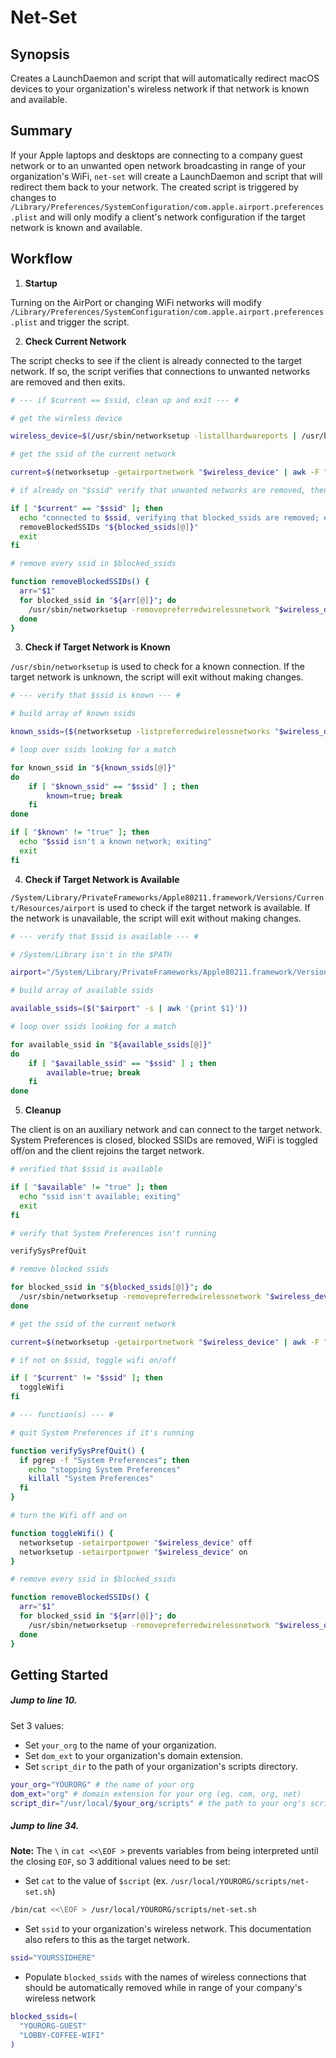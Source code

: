 # Net-Set

## Synopsis

Creates a LaunchDaemon and script that will automatically redirect macOS devices to
your organization's wireless network if that network is known and available.

## Summary

If your Apple laptops and desktops are connecting to a company guest network or to an unwanted open network broadcasting in range of your organization's WiFi, `net-set` will create a LaunchDaemon and script that will redirect them back to your network. The created script is triggered by changes to `/Library/Preferences/SystemConfiguration/com.apple.airport.preferences.plist` and will only modify a client's network configuration if the target network is known and available.

## Workflow

1. **Startup**

Turning on the AirPort or changing WiFi networks will modify `/Library/Preferences/SystemConfiguration/com.apple.airport.preferences.plist` and trigger the script.

2. **Check Current Network**

The script checks to see if the client is already connected to the target
network. If so, the script verifies that connections to unwanted networks are removed and then exits.

```bash
# --- if $current == $ssid, clean up and exit --- #

# get the wireless device

wireless_device=$(/usr/sbin/networksetup -listallhardwareports | /usr/bin/egrep -A2 'Airport|Wi-Fi' | /usr/bin/awk '/Device/ { print $2 }')

# get the ssid of the current network

current=$(networksetup -getairportnetwork "$wireless_device" | awk -F ": " '{print $2}')

# if already on "$ssid" verify that unwanted networks are removed, then exit

if [ "$current" == "$ssid" ]; then
  echo "connected to $ssid, verifying that blocked_ssids are removed; exiting"
  removeBlockedSSIDs "${blocked_ssids[@]}"
  exit
fi
```

```bash
# remove every ssid in $blocked_ssids

function removeBlockedSSIDs() {
  arr="$1"
  for blocked_ssid in "${arr[@]}"; do
    /usr/sbin/networksetup -removepreferredwirelessnetwork "$wireless_device" "$blocked_ssid"
  done 
}
```

3. **Check if Target Network is Known**

`/usr/sbin/networksetup` is used to check for a known connection. If the target network is unknown, the script
will exit without making changes.

```bash
# --- verify that $ssid is known --- #

# build array of known ssids

known_ssids=($(networksetup -listpreferredwirelessnetworks "$wireless_device"))

# loop over ssids looking for a match

for known_ssid in "${known_ssids[@]}"
do
    if [ "$known_ssid" == "$ssid" ] ; then
        known=true; break
    fi
done

if [ "$known" != "true" ]; then
  echo "$ssid isn't a known network; exiting"
  exit
fi
```

4. **Check if Target Network is Available**

`/System/Library/PrivateFrameworks/Apple80211.framework/Versions/Current/Resources/airport` is used to check if the target network is available. If the network is unavailable, the script will exit without making changes.

```bash
# --- verify that $ssid is available --- #

# /System/Library isn't in the $PATH

airport="/System/Library/PrivateFrameworks/Apple80211.framework/Versions/Current/Resources/airport"

# build array of available ssids

available_ssids=($("$airport" -s | awk '{print $1}'))

# loop over ssids looking for a match

for available_ssid in "${available_ssids[@]}"
do
    if [ "$available_ssid" == "$ssid" ] ; then
        available=true; break
    fi
done
```

5. **Cleanup**

The client is on an auxiliary network and can connect to the target network. System
Preferences is closed, blocked SSIDs are removed, WiFi is toggled off/on and the
client rejoins the target network.

```bash
# verified that $ssid is available

if [ "$available" != "true" ]; then
  echo "ssid isn't available; exiting"
  exit
fi

# verify that System Preferences isn't running

verifySysPrefQuit

# remove blocked ssids

for blocked_ssid in "${blocked_ssids[@]}"; do
  /usr/sbin/networksetup -removepreferredwirelessnetwork "$wireless_device" "$blocked_ssid"
done 

# get the ssid of the current network

current=$(networksetup -getairportnetwork "$wireless_device" | awk -F ": " '{print $2}')

# if not on $ssid, toggle wifi on/off

if [ "$current" != "$ssid" ]; then
  toggleWifi
fi
```

```bash
# --- function(s) --- #

# quit System Preferences if it's running

function verifySysPrefQuit() {
  if pgrep -f "System Preferences"; then
    echo "stopping System Preferences"
    killall "System Preferences"
  fi
}

# turn the Wifi off and on

function toggleWifi() {
  networksetup -setairportpower "$wireless_device" off
  networksetup -setairportpower "$wireless_device" on
}

# remove every ssid in $blocked_ssids

function removeBlockedSSIDs() {
  arr="$1"
  for blocked_ssid in "${arr[@]}"; do
    /usr/sbin/networksetup -removepreferredwirelessnetwork "$wireless_device" "$blocked_ssid"
  done 
}

```


## Getting Started

##### Jump to line 10.

Set 3 values:

* Set `your_org` to the name of your organization.
* Set `dom_ext` to your organization's domain extension.
* Set `script_dir` to the path of your organization's scripts directory.

```bash
your_org="YOURORG" # the name of your org
dom_ext="org" # domain extension for your org (eg. com, org, net)
script_dir="/usr/local/$your_org/scripts" # the path to your org's scripts directory
```

##### Jump to line 34. 

**Note:** The `\` in `cat <<\EOF >` prevents variables from being interpreted until the closing `EOF`, so 3 additional values need to be set:

* Set `cat` to the value of `$script` (ex. `/usr/local/YOURORG/scripts/net-set.sh`)

```bash
/bin/cat <<\EOF > /usr/local/YOURORG/scripts/net-set.sh
```

* Set `ssid` to your organization's wireless network. This documentation also refers to
  this as the target network.

```bash
ssid="YOURSSIDHERE"
```

* Populate `blocked_ssids` with the names of wireless connections that should be
  automatically removed while in range of your company's wireless network

```bash
blocked_ssids=(
  "YOURORG-GUEST"
  "LOBBY-COFFEE-WIFI"
)
```

